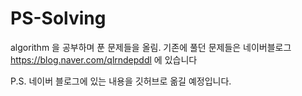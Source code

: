 # PS-Solving
algorithm 을 공부하며 푼 문제들을 올림.
기존에 풀던 문제들은 네이버블로그 https://blog.naver.com/qlrndepddl 에 있습니다 

P.S. 네이버 블로그에 있는 내용을 깃허브로 옮길 예정입니다.
